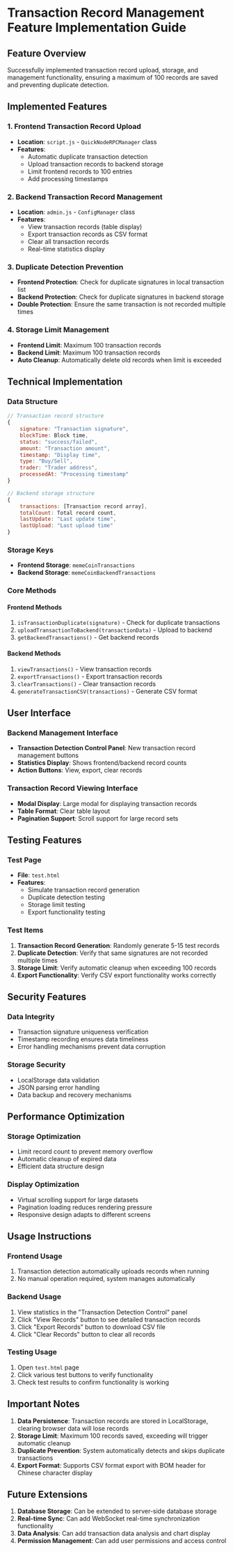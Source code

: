# Transaction Record Management Feature Implementation Guide

## Feature Overview

Successfully implemented transaction record upload, storage, and management functionality, ensuring a maximum of 100 records are saved and preventing duplicate detection.

## Implemented Features

### 1. Frontend Transaction Record Upload
- **Location**: `script.js` - `QuickNodeRPCManager` class
- **Features**: 
  - Automatic duplicate transaction detection
  - Upload transaction records to backend storage
  - Limit frontend records to 100 entries
  - Add processing timestamps

### 2. Backend Transaction Record Management
- **Location**: `admin.js` - `ConfigManager` class
- **Features**:
  - View transaction records (table display)
  - Export transaction records as CSV format
  - Clear all transaction records
  - Real-time statistics display

### 3. Duplicate Detection Prevention
- **Frontend Protection**: Check for duplicate signatures in local transaction list
- **Backend Protection**: Check for duplicate signatures in backend storage
- **Double Protection**: Ensure the same transaction is not recorded multiple times

### 4. Storage Limit Management
- **Frontend Limit**: Maximum 100 transaction records
- **Backend Limit**: Maximum 100 transaction records
- **Auto Cleanup**: Automatically delete old records when limit is exceeded

## Technical Implementation

### Data Structure
```javascript
// Transaction record structure
{
    signature: "Transaction signature",
    blockTime: Block time,
    status: "success/failed",
    amount: "Transaction amount",
    timestamp: "Display time",
    type: "Buy/Sell",
    trader: "Trader address",
    processedAt: "Processing timestamp"
}

// Backend storage structure
{
    transactions: [Transaction record array],
    totalCount: Total record count,
    lastUpdate: "Last update time",
    lastUpload: "Last upload time"
}
```

### Storage Keys
- **Frontend Storage**: `memeCoinTransactions`
- **Backend Storage**: `memeCoinBackendTransactions`

### Core Methods

#### Frontend Methods
1. `isTransactionDuplicate(signature)` - Check for duplicate transactions
2. `uploadTransactionToBackend(transactionData)` - Upload to backend
3. `getBackendTransactions()` - Get backend records

#### Backend Methods
1. `viewTransactions()` - View transaction records
2. `exportTransactions()` - Export transaction records
3. `clearTransactions()` - Clear transaction records
4. `generateTransactionCSV(transactions)` - Generate CSV format

## User Interface

### Backend Management Interface
- **Transaction Detection Control Panel**: New transaction record management buttons
- **Statistics Display**: Shows frontend/backend record counts
- **Action Buttons**: View, export, clear records

### Transaction Record Viewing Interface
- **Modal Display**: Large modal for displaying transaction records
- **Table Format**: Clear table layout
- **Pagination Support**: Scroll support for large record sets

## Testing Features

### Test Page
- **File**: `test.html`
- **Features**:
  - Simulate transaction record generation
  - Duplicate detection testing
  - Storage limit testing
  - Export functionality testing

### Test Items
1. **Transaction Record Generation**: Randomly generate 5-15 test records
2. **Duplicate Detection**: Verify that same signatures are not recorded multiple times
3. **Storage Limit**: Verify automatic cleanup when exceeding 100 records
4. **Export Functionality**: Verify CSV export functionality works correctly

## Security Features

### Data Integrity
- Transaction signature uniqueness verification
- Timestamp recording ensures data timeliness
- Error handling mechanisms prevent data corruption

### Storage Security
- LocalStorage data validation
- JSON parsing error handling
- Data backup and recovery mechanisms

## Performance Optimization

### Storage Optimization
- Limit record count to prevent memory overflow
- Automatic cleanup of expired data
- Efficient data structure design

### Display Optimization
- Virtual scrolling support for large datasets
- Pagination loading reduces rendering pressure
- Responsive design adapts to different screens

## Usage Instructions

### Frontend Usage
1. Transaction detection automatically uploads records when running
2. No manual operation required, system manages automatically

### Backend Usage
1. View statistics in the "Transaction Detection Control" panel
2. Click "View Records" button to see detailed transaction records
3. Click "Export Records" button to download CSV file
4. Click "Clear Records" button to clear all records

### Testing Usage
1. Open `test.html` page
2. Click various test buttons to verify functionality
3. Check test results to confirm functionality is working

## Important Notes

1. **Data Persistence**: Transaction records are stored in LocalStorage, clearing browser data will lose records
2. **Storage Limit**: Maximum 100 records saved, exceeding will trigger automatic cleanup
3. **Duplicate Prevention**: System automatically detects and skips duplicate transactions
4. **Export Format**: Supports CSV format export with BOM header for Chinese character display

## Future Extensions

1. **Database Storage**: Can be extended to server-side database storage
2. **Real-time Sync**: Can add WebSocket real-time synchronization functionality
3. **Data Analysis**: Can add transaction data analysis and chart display
4. **Permission Management**: Can add user permissions and access control 
